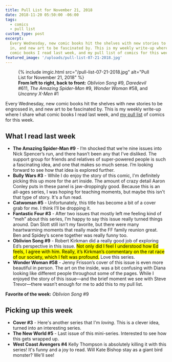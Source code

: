 ```yaml
---
title: Pull List for November 21, 2018
date: 2018-11-20 05:50:00 -06:00
tags:
  - comics
  - pull list
custom_type: post
excerpt:
  Every Wednesday, new comic books hit the shelves with new stories to be engrossed
  in, and new art to be fascinated by. This is my weekly write-up where I share what
  comic books I read last week, and my pull list of comics for this week.
featured_image: '/uploads/pull-list-07-21-2018.jpg'
---
```


<figure class="extendout">
  {% include imgic.html src="/pull-list-07-21-2018.jpg" alt="Pull List for November 21, 2018" %}
  <figcaption><strong>From left to right, back to front:</strong> <em>Oblivion Song</em> #9, <em>Daredevil</em> #611, <em>The Amazing Spider-Man</em> #9, <em>Wonder Woman</em> #58, and <em>Uncanny X-Men</em> #1</figcaption>
</figure>

Every Wednesday, new comic books hit the shelves with new stories to be engrossed in, and new art to be fascinated by. This is my weekly write-up where I share what comic books I read last week, and [my pull list](/topics/#pull-list) of comics for this week.

## What I read last week

- **The Amazing Spider-Man #9** - I’m shocked that we’re nine issues into Nick Spencer’s run, and there hasn’t been any that I’ve disliked. The support group for friends and relatives of super-powered people is such a fascinating idea, and one that makes so much sense. I’m looking forward to see how that idea is explored further.
- **Bully Wars #3** - While I do enjoy the story of this comic, I'm definitely picking this up more for the art inside. The amount of crazy detail Aaron Conley puts in these panel is jaw-droppingly good. Because this is an all-ages series, I was hoping for teaching moments, but maybe this isn't that type of story. It's a fun read.
- **Catwoman #5** - Unfortunately, this title has become a bit of a cover grab for me. I think I’ll be dropping it.
- **Fantastic Four #3** - After two issues that mostly left me feeling kind of “meh” about this series, I’m happy to say this issue really turned things around. Dan Slott still isn’t my favorite, but there were many heartwarming moments that really made the FF family reunion great. Ben and Spidey’s scene together was really funny too.
- **Oblivion Song #9** - Robert Kirkman did a really good job of exploring Ed’s perspective in this issue. <mark>Not only did I feel I understood how Ed feels, I agree with him. Really, it’s Kirkman’s commentary on the rat race of our society, which I felt was profound.</mark> Love this series.
- **Wonder Woman #58** - Jenny Frisson’s cover of this issue is even more beautiful in person. The art on the inside, was a bit confusing with Diana looking like different people throughout some of the pages. While I enjoyed the story of this issue—and the brief moment we see with Steve Trevor—there wasn’t enough for me to add this to my pull list.

**Favorite of the week:** _Oblivion Song_ #9

## Picking up this week

- **Cover #3** - Here's another series that I'm _loving_. This is a clever idea, turned into an interesting series.
- **The New World #5** - Last issue of this mini-series. Interested to see how this gets wrapped up.
- **West Coast Avengers #4** Kelly Thompson is absolutely killing it with this series! It's funny and a joy to read. Will Kate Bishop stay as a giant bird monster? We'll see!
